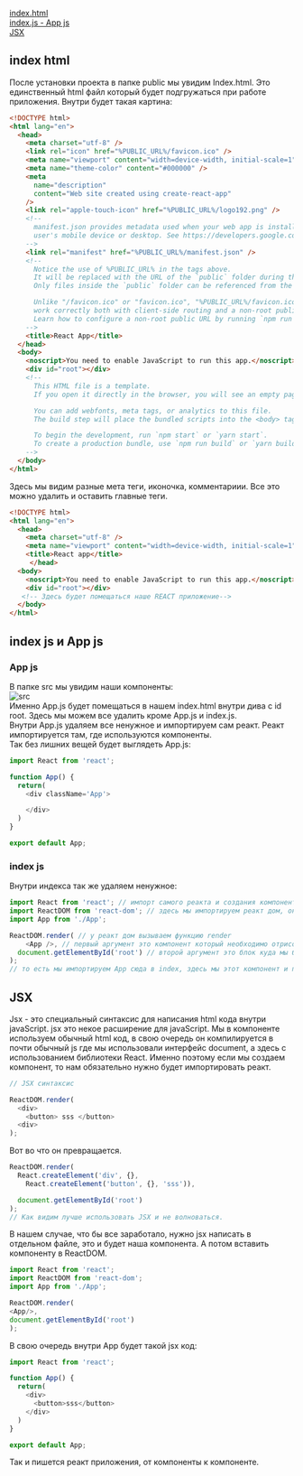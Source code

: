 [index.html](#indexhtml)<br>
[index.js - App js](#indexjs)<br>
[JSX](#jsx)<br>




## <a name='indexhtml'> index html </a>
После установки проекта в папке public мы увидим Index.html. Это единственный html файл который будет подгружаться при работе приложения.
Внутри будет такая картина:
```html
<!DOCTYPE html>
<html lang="en">
  <head>
    <meta charset="utf-8" />
    <link rel="icon" href="%PUBLIC_URL%/favicon.ico" />
    <meta name="viewport" content="width=device-width, initial-scale=1" />
    <meta name="theme-color" content="#000000" />
    <meta
      name="description"
      content="Web site created using create-react-app"
    />
    <link rel="apple-touch-icon" href="%PUBLIC_URL%/logo192.png" />
    <!--
      manifest.json provides metadata used when your web app is installed on a
      user's mobile device or desktop. See https://developers.google.com/web/fundamentals/web-app-manifest/
    -->
    <link rel="manifest" href="%PUBLIC_URL%/manifest.json" />
    <!--
      Notice the use of %PUBLIC_URL% in the tags above.
      It will be replaced with the URL of the `public` folder during the build.
      Only files inside the `public` folder can be referenced from the HTML.

      Unlike "/favicon.ico" or "favicon.ico", "%PUBLIC_URL%/favicon.ico" will
      work correctly both with client-side routing and a non-root public URL.
      Learn how to configure a non-root public URL by running `npm run build`.
    -->
    <title>React App</title>
  </head>
  <body>
    <noscript>You need to enable JavaScript to run this app.</noscript>
    <div id="root"></div>
    <!--
      This HTML file is a template.
      If you open it directly in the browser, you will see an empty page.

      You can add webfonts, meta tags, or analytics to this file.
      The build step will place the bundled scripts into the <body> tag.

      To begin the development, run `npm start` or `yarn start`.
      To create a production bundle, use `npm run build` or `yarn build`.
    -->
  </body>
</html>
```
Здесь мы видим разные мета теги, иконочка, комментариии. Все это можно удалить и оставить главные теги.
```html
<!DOCTYPE html>
<html lang="en">
  <head>
    <meta charset="utf-8" />
    <meta name="viewport" content="width=device-width, initial-scale=1" />
    <title>React app</title>
     </head>
  <body>
    <noscript>You need to enable JavaScript to run this app.</noscript>
    <div id="root"></div>
   <!-- Здесь будет помещаться наше REACT приложение-->
  </body>
</html>
```
## <a name="indexjs"> index js и App js </a>
### App js
В папке src мы увидим наши компоненты:<br>
![src]([../../img/src.png](https://github.com/Aquariids/Js-Ts-React-etc../blob/main/React/img/src.png))<br>
Именно App.js будет помещаться в нашем index.html внутри дива с id root.
Здесь мы можем все удалить кроме App.js и index.js.<br>
Внутри App.js удаляем все ненужное и импортируем сам реакт. Реакт импортируется там, где используются компоненты.<br>
Так без лишних вещей будет выглядеть App.js:<br>
```javaScript
import React from 'react';

function App() {
  return(
    <div className='App'>

    </div>
  )
}

export default App;
```
### index js
Внутри индекса так же удаляем ненужное:<br>
```javaScript
import React from 'react'; // импорт самого реакта и создания компоненты
import ReactDOM from 'react-dom'; // здесь мы импортируем реакт дом, он посзволяет вмонтировать наш компонент в приложение
import App from './App';

ReactDOM.render( // у реакт дом вызываем функцию render
    <App />, // первый аргумент это компонент который необходимо отрисовать
  document.getElementById('root') // второй аргумент это блок куда мы будет помещать или вмонтировать этот компонент.
);
// то есть мы импортируем App сюда в index, здесь мы этот компонент и помещаем в наш index.html с помощью ReactDOM.render.
```

## <a name="jsx"> JSX </a>
Jsx - это специальный синтаксис для написания html кода внутри javaScript. jsx это некое расширение для javaScript.
Мы в компоненте используем обычный html код, в свою очередь он компилируется в почти обычный js где мы использовали интерфейс document, а здесь с использованием библиотеки React. Именно поэтому если мы создаем компонент, то нам обязательно нужно будет импортировать реакт.
```javaScript
// JSX синтаксис

ReactDOM.render(
  <div> 
    <button> sss </button>
  <div>
);
```
Вот во что он превращается.
```javaScript
ReactDOM.render(
  React.createElement('div', {},
    React.createElement('button', {}, 'sss')),

  document.getElementById('root')
);
// Как видим лучше использовать JSX и не волноваться.
```
В нашем случае, что бы все заработало, нужно jsx написать в отдельном файле, это и будет наша компонента. А потом вставить компоненту в ReactDOM.
```javaScript
import React from 'react';
import ReactDOM from 'react-dom';
import App from './App';

ReactDOM.render(
<App/>,
document.getElementById('root')
);
```
В свою очередь внутри App будет такой jsx код:
```javaScript
import React from 'react';

function App() {
  return(
    <div>
      <button>sss</button>
    </div>
  )
}

export default App;
```
Так и пишется реакт приложения, от компоненты к компоненте.
